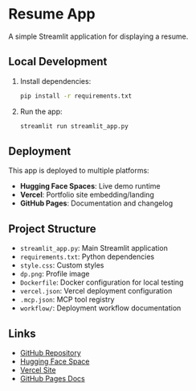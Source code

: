 # Resume App

A simple Streamlit application for displaying a resume.

## Local Development

1. Install dependencies:
   ```bash
   pip install -r requirements.txt
   ```

2. Run the app:
   ```bash
   streamlit run streamlit_app.py
   ```

## Deployment

This app is deployed to multiple platforms:

- **Hugging Face Spaces**: Live demo runtime
- **Vercel**: Portfolio site embedding/landing
- **GitHub Pages**: Documentation and changelog

## Project Structure

- `streamlit_app.py`: Main Streamlit application
- `requirements.txt`: Python dependencies
- `style.css`: Custom styles
- `dp.png`: Profile image
- `Dockerfile`: Docker configuration for local testing
- `vercel.json`: Vercel deployment configuration
- `.mcp.json`: MCP tool registry
- `workflow/`: Deployment workflow documentation

## Links

- [GitHub Repository](https://github.com/anix-lynch/resume-app)
- [Hugging Face Space](https://huggingface.co/spaces/anix-lynch/resume-app)
- [Vercel Site](https://your-vercel-site.vercel.app)
- [GitHub Pages Docs](https://anix-lynch.github.io/)